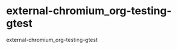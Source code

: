 external-chromium_org-testing-gtest
===================================

external-chromium_org-testing-gtest
